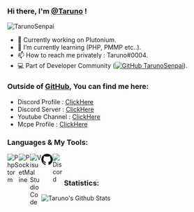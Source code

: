 ### Hi there, I'm [@Taruno](https://github.com/TarunoSenpai) ! 

<p align="left"> <img src="https://komarev.com/ghpvc/?username=skilozz&label=Profile%20views&color=0e75b6&style=flat" alt="TarunoSenpai" /> </p>

- :telescope: Currently working on Plutonium.
- :seedling: I’m currently learning (PHP, PMMP etc..).
- :mailbox: How to reach me privately : Taruno#0004.
- :computer: Part of Developer Community ([![GitHub TarunoSenpai](https://img.shields.io/github/TarunoSenpai?label=follow&style=social)](https://github.com/TarunoSenpai)).

### Outside of [GitHub](https://github.com/TarunoSenpaii/), You can find me here:

- Discord Profile : [ClickHere](https://discord.bio/Taruno)
- Discord Server : [ClickHere](https://discord.gg/Q3MzGZk)
- Youtube Channel : [ClickHere](https://www.youtube.com/channel/UCoHPBUQQq6ARChqOMEx6c5Q)
- Mcpe Profile : [ClickHere](https://xboxgamertag.com/search/TarunoMC)

### Languages & My Tools:

<img align="left" alt="PhpStorm" width="26px" src="https://upload.wikimedia.org/wikipedia/commons/thumb/c/c9/PhpStorm_Icon.svg/1200px-PhpStorm_Icon.svg.png"/>
<img align="left" alt="PocketMine" width="26px" src="https://minecraft-bedrock.fr/wp-content/uploads/2015/05/wpid-unnamed.png"/>
<img align="left" alt="Visual Studio Code" width="26px" src="https://upload.wikimedia.org/wikipedia/commons/thumb/9/9a/Visual_Studio_Code_1.35_icon.svg/1200px-Visual_Studio_Code_1.35_icon.svg.png"/>
<img align="left" alt="GitHub" width="26px" src="https://raw.githubusercontent.com/github/explore/78df643247d429f6cc873026c0622819ad797942/topics/github/github.png" />
<img align="left" alt="Discord" width="26px" src="https://www.freepnglogos.com/uploads/discord-logo-png/discord-logo-logodownload-download-logotipos-1.png"/>
<br />
<br />

### Statistics:

<img align="left" alt="Taruno's Github Stats" src="https://github-readme-stats.vercel.app/api?username=TarunoSenpai&show_icons=true&hide_border=true&theme=prussian" />
